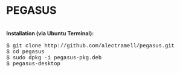# PEGASUS

<br />
<b>Installation (via Ubuntu Terminal):</b>
<br />
<br />
<font face="courier">
$ git clone http://github.com/alectramell/pegasus.git
</font>
<br />
<font face="courier">
$ cd pegasus
</font>
<br />
<font face="courier">
$ sudo dpkg -i pegasus-pkg.deb
</font>
<br />
<font face="courier">
$ pegasus-desktop
</font>
<br />

